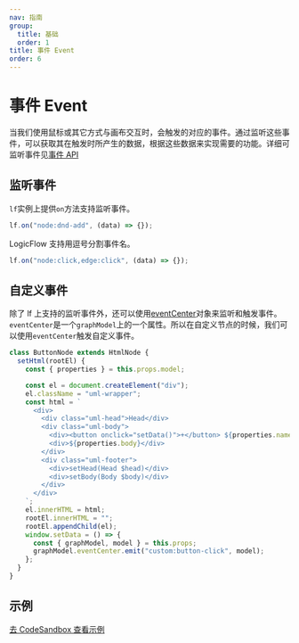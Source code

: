 ```yaml
---
nav: 指南
group:
  title: 基础
  order: 1
title: 事件 Event
order: 6
---
```


# 事件 Event

当我们使用鼠标或其它方式与画布交互时，会触发的对应的事件。通过监听这些事件，可以获取其在触发时所产生的数据，根据这些数据来实现需要的功能。详细可监听事件见[事件 API](zh/api/eventCenterApi)

## 监听事件

`lf`实例上提供`on`方法支持监听事件。

```jsx | pure
lf.on("node:dnd-add", (data) => {});
```

LogicFlow 支持用逗号分割事件名。

```jsx | pure
lf.on("node:click,edge:click", (data) => {});
```

## 自定义事件

除了 lf 上支持的监听事件外，还可以使用[eventCenter](zh/api/graphModelApi#eventcenter)对象来监听和触发事件。`eventCenter`是一个`graphModel`上的一个属性。所以在自定义节点的时候，我们可以使用`eventCenter`触发自定义事件。

```jsx | pure
class ButtonNode extends HtmlNode {
  setHtml(rootEl) {
    const { properties } = this.props.model;

    const el = document.createElement("div");
    el.className = "uml-wrapper";
    const html = `
      <div>
        <div class="uml-head">Head</div>
        <div class="uml-body">
          <div><button onclick="setData()">+</button> ${properties.name}</div>
          <div>${properties.body}</div>
        </div>
        <div class="uml-footer">
          <div>setHead(Head $head)</div>
          <div>setBody(Body $body)</div>
        </div>
      </div>
    `;
    el.innerHTML = html;
    rootEl.innerHTML = "";
    rootEl.appendChild(el);
    window.setData = () => {
      const { graphModel, model } = this.props;
      graphModel.eventCenter.emit("custom:button-click", model);
    };
  }
}
```

## 示例

<a href="https://codesandbox.io/embed/logicflow-step7-dpmgb?fontsize=14&hidenavigation=1&theme=dark&view=preview" target="_blank"> 去 CodeSandbox 查看示例</a>
